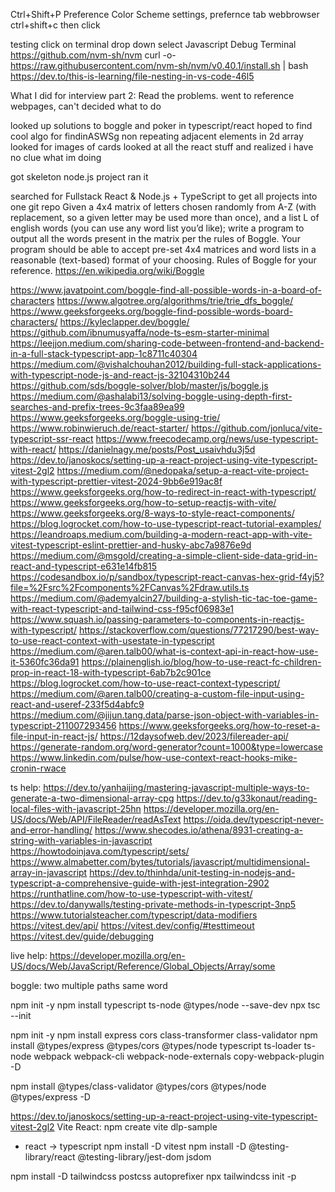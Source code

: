 Ctrl+Shift+P
Preference Color Scheme
settings, prefernce tab
webbrowser ctrl+shift+c then click

testing
click on terminal drop down select Javascript Debug Terminal
https://github.com/nvm-sh/nvm
curl -o- https://raw.githubusercontent.com/nvm-sh/nvm/v0.40.1/install.sh | bash
https://dev.to/this-is-learning/file-nesting-in-vs-code-46l5

What I did for interview part 2:
Read the problems.
went to reference webpages, can't decided what to do 

looked up solutions to boggle and poker in typescript/react
hoped to find cool algo for findinASWSg non repeating adjacent elements in 2d array
looked for images of cards
looked at all the react stuff and realized i have no clue what im doing

got skeleton node.js project
ran it

searched for Fullstack React & Node.js + TypeScript to get all projects into one git repo
Given a 4x4 matrix of letters chosen randomly from A-Z (with replacement, so a given letter may be used more than once), and a list L of english words (you can use any word list you’d like); write a program to output all the words present in the matrix per the rules of Boggle. Your program should be able to accept pre-set 4x4 matrices and word lists in a reasonable (text-based) format of your choosing. Rules of Boggle for your reference. 
https://en.wikipedia.org/wiki/Boggle

https://www.javatpoint.com/boggle-find-all-possible-words-in-a-board-of-characters
https://www.algotree.org/algorithms/trie/trie_dfs_boggle/
https://www.geeksforgeeks.org/boggle-find-possible-words-board-characters/
https://kyleclapper.dev/boggle/
https://github.com/ibnumusyaffa/node-ts-esm-starter-minimal
https://leejjon.medium.com/sharing-code-between-frontend-and-backend-in-a-full-stack-typescript-app-1c8711c40304
https://medium.com/@vishalchouhan2012/building-full-stack-applications-with-typescript-node-js-and-react-js-32104310b244
https://github.com/sds/boggle-solver/blob/master/js/boggle.js
https://medium.com/@ashalabi13/solving-boggle-using-depth-first-searches-and-prefix-trees-9c3faa89ea99
https://www.geeksforgeeks.org/boggle-using-trie/
https://www.robinwieruch.de/react-starter/
https://github.com/jonluca/vite-typescript-ssr-react
https://www.freecodecamp.org/news/use-typescript-with-react/
https://danielnagy.me/posts/Post_usaivhdu3j5d
https://dev.to/janoskocs/setting-up-a-react-project-using-vite-typescript-vitest-2gl2
https://medium.com/@nedopaka/setup-a-react-vite-project-with-typescript-prettier-vitest-2024-9bb6e919ac8f
https://www.geeksforgeeks.org/how-to-redirect-in-react-with-typescript/
https://www.geeksforgeeks.org/how-to-setup-reactjs-with-vite/
https://www.geeksforgeeks.org/8-ways-to-style-react-components/
https://blog.logrocket.com/how-to-use-typescript-react-tutorial-examples/
https://leandroaps.medium.com/building-a-modern-react-app-with-vite-vitest-typescript-eslint-prettier-and-husky-abc7a9876e9d
https://medium.com/@msgold/creating-a-simple-client-side-data-grid-in-react-and-typescript-e631e14fb815
https://codesandbox.io/p/sandbox/typescript-react-canvas-hex-grid-f4yj5?file=%2Fsrc%2Fcomponents%2FCanvas%2Fdraw.utils.ts
https://medium.com/@ademyalcin27/building-a-stylish-tic-tac-toe-game-with-react-typescript-and-tailwind-css-f95cf06983e1
https://www.squash.io/passing-parameters-to-components-in-reactjs-with-typescript/
https://stackoverflow.com/questions/77217290/best-way-to-use-react-context-with-usestate-in-typescript
https://medium.com/@aren.talb00/what-is-context-api-in-react-how-use-it-5360fc36da91
https://plainenglish.io/blog/how-to-use-react-fc-children-prop-in-react-18-with-typescript-6ab7b2c901ce
https://blog.logrocket.com/how-to-use-react-context-typescript/
https://medium.com/@aren.talb00/creating-a-custom-file-input-using-react-and-useref-233f5d4abfc9
https://medium.com/@jijun.tang.data/parse-json-object-with-variables-in-typescript-211007293456 
https://www.geeksforgeeks.org/how-to-reset-a-file-input-in-react-js/
https://12daysofweb.dev/2023/filereader-api/
https://generate-random.org/word-generator?count=1000&type=lowercase
https://www.linkedin.com/pulse/how-use-context-react-hooks-mike-cronin-rwace

ts help:
https://dev.to/yanhaijing/mastering-javascript-multiple-ways-to-generate-a-two-dimensional-array-cpg
https://dev.to/g33konaut/reading-local-files-with-javascript-25hn
https://developer.mozilla.org/en-US/docs/Web/API/FileReader/readAsText
https://oida.dev/typescript-never-and-error-handling/
https://www.shecodes.io/athena/8931-creating-a-string-with-variables-in-javascript
https://howtodoinjava.com/typescript/sets/
https://www.almabetter.com/bytes/tutorials/javascript/multidimensional-array-in-javascript
https://dev.to/thinhda/unit-testing-in-nodejs-and-typescript-a-comprehensive-guide-with-jest-integration-2902
https://runthatline.com/how-to-use-typescript-with-vitest/
https://dev.to/danywalls/testing-private-methods-in-typescript-3np5
https://www.tutorialsteacher.com/typescript/data-modifiers
https://vitest.dev/api/
https://vitest.dev/config/#testtimeout
https://vitest.dev/guide/debugging

live help:
https://developer.mozilla.org/en-US/docs/Web/JavaScript/Reference/Global_Objects/Array/some

boggle: two multiple paths same word


npm init -y
npm install typescript ts-node @types/node --save-dev
npx tsc --init

npm init -y
npm install express cors class-transformer class-validator
npm install @types/express @types/cors @types/node typescript ts-loader ts-node webpack webpack-cli webpack-node-externals copy-webpack-plugin -D

 
npm install @types/class-validator @types/cors @types/node @types/express -D

https://dev.to/janoskocs/setting-up-a-react-project-using-vite-typescript-vitest-2gl2
Vite React:
npm create vite dlp-sample
- react -> typescript
npm install -D vitest
npm install -D @testing-library/react @testing-library/jest-dom jsdom

npm install -D tailwindcss postcss autoprefixer
npx tailwindcss init -p